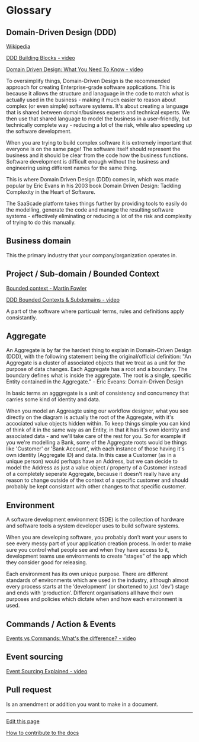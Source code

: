 # Glossary

## Domain-Driven Design (DDD)
[Wikipedia](https://en.wikipedia.org/wiki/Domain-driven_design)

[DDD Building Blocks - video](https://www.youtube.com/watch?v=xFl-QQZJFTA)

[Domain Driven Design: What You Need To Know - video](https://www.youtube.com/watch?v=4rhzdZIDX_k)
 

To oversimplify things, Domain-Driven Design is the recommended approach for creating Enterprise-grade software applications.
This is because it allows the structure and lanaguage in the code to match what is actually used in the business - making it much easier to reason about complex (or even simple) software systems. It's about creating a language that is shared between domain/business experts and technical experts. We then use that shared language to model the business in a user-friendly, but technically complete way - reducing a lot of the risk, while also speeding up the software development.



When you are trying to build complex software it is extremely important that everyone is on the same page!
The software itself should represent the business and it should be clear from the code how the business functions. 
Software development is difficult enough without the business and engineering using different names for the same thing.

This is where Domain Driven Design (DDD) comes in, which was made popular by Eric Evans in his 2003 book Domain Driven Design: Tackling Complexity in the Heart of Software.


The SaaScade platform takes things further by providing tools to easily do the modelling, generate the code and manage the resulting software systems - effectively eliminating or reducing a lot of the risk and complexity of trying to do this manually.



## Business domain
This the primary industry that your company/organization operates in.


## Project / Sub-domain / Bounded Context
[Bounded context - Martin Fowler](https://martinfowler.com/bliki/BoundedContext.html)

[DDD Bounded Contexts & Subdomains - video](https://www.youtube.com/watch?v=NvBsEnDgA4o)

A part of the software where particualr terms, rules and definitions apply consistantly.


## Aggregate
An Aggregate is by far the hardest thing to explain in Domain-Driven Design (DDD), with the following statement being the original/official definition:
"An Aggregate is a cluster of associated objects that we treat as a unit for the purpose of data changes. 
Each Aggregate has a root and a boundary.
The boundary defines what is inside the aggregate.
The root is a single, specific Entity contained in the Aggregate." - Eric Eveans: Domain-Driven Design


In basic terms an agggregate is a unit of consistency and concurrency that carries some kind of identity and data.

When you model an Aggreagte using our workflow designer, what you see directly on the diagram is actually the root of the Aggregate, with it's accociated value objects hidden within.
To keep things simple you can kind of think of it in the same way as an Entity, in that it has it's own identity and associated data - and we'll take care of the rest for you.
So for example if you we're modelling a Bank, some of the Aggregate roots would be things like 'Customer' or 'Bank Account', with each instance of those having it's own identity (Aggregate ID) and data. In this case a Customer (as in a unique person) would perhaps have an Address, but we can decide to model the Address as just a value object / property of a Customer instead of a completely seperate Aggregate, because it doesn't really have any reason to change outside of the context of a specific customer and should probably be kept consistant with other changes to that specific customer.

## Environment
A software development environment (SDE) is the collection of hardware and software tools a system developer uses to build software systems.

When you are developing software, you probably don’t want your users to see every messy part of your application creation process. In order to make sure you control what people see and when they have access to it, development teams use environments to create “stages” of the app which they consider good for releasing.

Each environment has its own unique purpose. There are different standards of environments which are used in the industry, although almost every process starts at the ‘development’ (or shortened to just 'dev') stage and ends with ‘production’. Different organisations all have their own purposes and policies which dictate when and how each environment is used.

## Commands / Action & Events
[Events vs Commands: What's the difference? - video](https://www.youtube.com/watch?v=vS7sCJ1uezY)

## Event sourcing
[Event Sourcing Explained - video](https://www.youtube.com/watch?v=yFjzGRb8NOk)


## Pull request
Is an amendment or addition you want to make in a document.


---
[Edit this page](https://github.com/saascade/platform.saascade.com/edit/main/General/Glossary/README.md)

[How to contribute to the docs](../HowToContribute/README.md)
